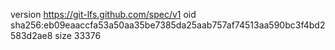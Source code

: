 version https://git-lfs.github.com/spec/v1
oid sha256:eb09eaaccfa53a50aa35be7385da25aab757af74513aa590bc3f4bd2583d2ae8
size 33376
